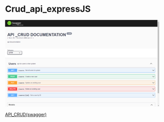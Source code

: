 # Crud_api_expressJS

<div>
<img src="/img.png" title="img_readmed" alt="img_readmed" />

<a href="http://localhost:4000/api-v1-docs/">API_CRUD(swagger)<a/>
<div/>
